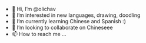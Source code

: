 - 👋 Hi, I’m @olichav
- 👀 I’m interested in new languages, drawing, doodling
- 🌱 I’m currently learning Chinese and Spanish :) 
- 💞️ I’m looking to collaborate on Chineseee
- 📫 How to reach me ...

<!---
olichav/olichav is a ✨ special ✨ repository because its `README.md` (this file) appears on your GitHub profile.
You can click the Preview link to take a look at your changes.
--->
